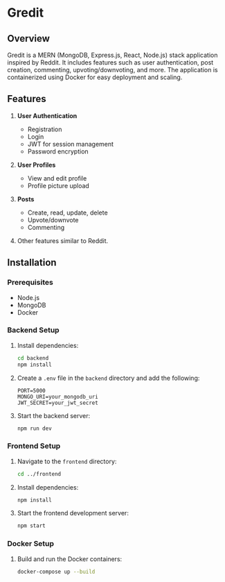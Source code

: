 # Gredit

## Overview

Gredit is a MERN (MongoDB, Express.js, React, Node.js) stack application inspired by Reddit. It includes features such as user authentication, post creation, commenting, upvoting/downvoting, and more. The application is containerized using Docker for easy deployment and scaling.

## Features

1. **User Authentication**
    - Registration
    - Login
    - JWT for session management
    - Password encryption

2. **User Profiles**
    - View and edit profile
    - Profile picture upload

3. **Posts**
    - Create, read, update, delete
    - Upvote/downvote
    - Commenting

4. Other features similar to Reddit.

## Installation

### Prerequisites
- Node.js
- MongoDB
- Docker

### Backend Setup

1. Install dependencies:
    ```bash
    cd backend
    npm install
    ```

2. Create a `.env` file in the `backend` directory and add the following:
    ```env
    PORT=5000
    MONGO_URI=your_mongodb_uri
    JWT_SECRET=your_jwt_secret
    ```

3. Start the backend server:
    ```bash
    npm run dev
    ```

### Frontend Setup
1. Navigate to the `frontend` directory:
    ```bash
    cd ../frontend
    ```

2. Install dependencies:
    ```bash
    npm install
    ```

3. Start the frontend development server:
    ```bash
    npm start
    ```

### Docker Setup
1. Build and run the Docker containers:
    ```bash
    docker-compose up --build
    ```

